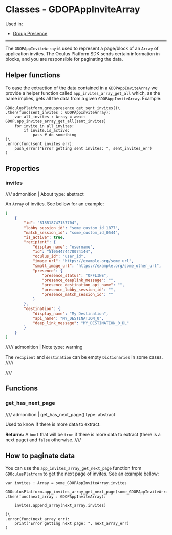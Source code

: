 # Classes - GDOPAppInviteArray
Used in:

- [Group Presence](/godot_oculus_platform/functions/group-presence/)

-----

The `GDOPAppInviteArray` is used to represent a page/block of an `Array` of application invites. The Oculus Platform SDK sends certain information in blocks, and you are responsible for paginating the data.

## Helper functions
To ease the extraction of the data contained in a `GDOPAppInviteArray` we provide a helper function called `app_invites_array_get_all` which, as the name implies, gets all the data from a given `GDOPAppInviteArray`. Example:

``` gdscript linenums="1" hl_lines="3"
GDOculusPlatform.grouppresence_get_sent_invites()\
.then(func(sent_invites : GDOPAppInviteArray):
    var all_invites : Array = await GDOP.app_invites_array_get_all(sent_invites)
    for invite in all_invites:
        if invite.is_active:
            pass # do something
)\
.error(func(sent_invites_err):
    push_error("Error getting sent invites: ", sent_invites_err)
)
```

## Properties

### invites
//// admonition | About
    type: abstract

An `Array` of invites. See bellow for an example:

``` json linenums="1"
[
    {
        "id": "818518747157704",
        "lobby_session_id": "some_custom_id_1877",
        "match_session_id": "some_custom_id_0544",
        "is_active": true,
        "recipient": {
            "display_name": "username",
            "id": "51054474470074144",
            "oculus_id": "user_id",
            "image_url": "https://example.org/some_url",
            "small_image_url": "https://example.org/some_other_url",
            "presence": {
                "presence_status": "OFFLINE",
                "presence_deeplink_message": "",
                "presence_destination_api_name": "",
                "presence_lobby_session_id": "",
                "presence_match_session_id": ""
            }
        }, 
        "destination": {
            "display_name": "My Destination",
            "api_name": "MY_DESTINATION_0",
            "deep_link_message": "MY_DESTINATION_0_DL"
        }
    }
]
```

///// admonition | Note
    type: warning

The `recipient` and `destination` can be empty `Dictionaries` in some cases.
/////

////

## Functions

### get_has_next_page
//// admonition | get_has_next_page()
    type: abstract

Used to know if there is more data to extract.

**Returns:** A `bool` that will be `true` if there is more data to extract (there is a next page) and `false` otherwise.
////

## How to paginate data
You can use the `app_invites_array_get_next_page` function from `GDOculusPlatform` to get the next page of invites. See an example bellow:

``` gdscript linenums="1"
var invites : Array = some_GDOPAppInviteArray.invites

GDOculusPlatform.app_invites_array_get_next_page(some_GDOPAppInviteArray)\
.then(func(next_array : GDOPAppInviteArray):

    invites.append_array(next_array.invites)

)\
.error(func(next_array_err):
    print("Error getting next page: ", next_array_err)
)
```